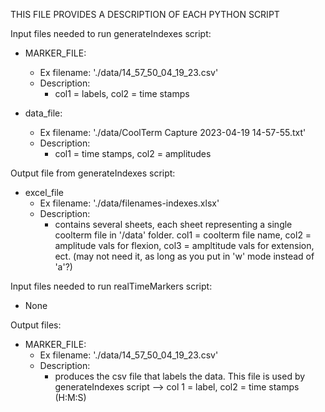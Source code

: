  THIS FILE PROVIDES A DESCRIPTION OF EACH PYTHON SCRIPT

Input files needed to run generateIndexes script:
- MARKER_FILE:
   - Ex filename: './data/14_57_50_04_19_23.csv' 
   - Description: 
     - col1 = labels, col2 = time stamps

- data_file:
    - Ex filename: './data/CoolTerm Capture 2023-04-19 14-57-55.txt' 
    - Description: 
      - col1 = time stamps, col2 = amplitudes


Output file from generateIndexes script:
- excel_file
    - Ex filename: './data/filenames-indexes.xlsx'
    - Description: 
      - contains several sheets, each sheet representing a single coolterm file in '/data' folder. col1 = coolterm file name, col2 = amplitude vals for flexion, col3 = ampltitude vals for extension, ect. (may not need it, as long as you put in 'w' mode instead of 'a'?)

Input files needed to run realTimeMarkers script:
- None

Output files:
- MARKER_FILE:
    - Ex filename: './data/14_57_50_04_19_23.csv' 
    - Description:
      - produces the csv file that labels the data. This file is used by generateIndexes script --> col 1 = label, col2 = time stamps (H:M:S)


    